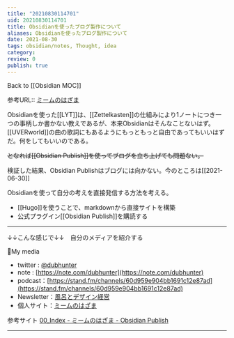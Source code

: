 ```yaml
---
title: "20210830114701"
uid: 20210830114701
title: Obsidianを使ったブログ製作について
aliases: Obsidianを使ったブログ製作について
date: 2021-08-30
tags: obsidian/notes, Thought, idea
category:
review: 0
publish: true
---
```

Back to [[Obsidian MOC]]

参考URL:: [ミームのはざま](https://publish.obsidian.md/dubhunter/00_public/00_Index)

Obsidianを使った[[LYT]]は、[[Zettelkasten]]の仕組みにより1ノートにつき一つの事柄しか書かない教えであるが、本来Obsidianはそんなことないはず。[[UVERworld]]の曲の歌詞にもあるようにもっともっと自由であってもいいはずだ。何をしてもいいのである。

~~となれば[[Obsidian Publish]]を使ってブログを立ち上げても問題ない。~~

検証した結果、Obsidian Publishはブログには向かない。今のところは[[2021-06-30]]


Obsidianを使って自分の考えを直接発信する方法を考える。

- [[Hugo]]を使うことで、markdownから直接サイトを構築
- 公式プラグイン[[Obsidian Publish]]を購読する

---

↓↓こんな感じで↓↓　自分のメディアを紹介する

🎤My media

-   twitter : [@dubhunter](https://twitter.com/dubhunter) 
-   note : [https://note.com/dubhunter](https://note.com/dubhunter)
-   podcast：[https://stand.fm/channels/60d959e904bb1691c12e87ad](https://stand.fm/channels/60d959e904bb1691c12e87ad)
-   Newsletter：[風呂とデザイン経営](https://dubhunter.substack.com/)
-   個人サイト：[ミームのはざま](https://publish.obsidian.md/dubhunter)

参考サイト
[00_Index - ミームのはざま - Obsidian Publish](https://publish.obsidian.md/dubhunter/00_public/00_Index)

---

